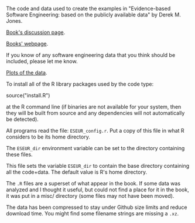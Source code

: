 
The code and data used to create the examples in "Evidence-based Software Engineering: based on the publicly available data" by Derek M. Jones.

[Book's discussion page](https://github.com/Derek-Jones/ESEUR-code-data/discussions).

[Books' webpage](http://www.knosof.co.uk/ESEUR/index.html).

If you know of any software engineering data that you think should be included, please let me know.

[Plots of the data](http://www.knosof.co.uk/ESEUR/figures/index.html).

To install all of the R library packages used by the code type:

  source("install.R")

at the R command line (if binaries are not available for your system, then they will be built from source and any dependencies will not automatically be detected).

All programs read the file: `ESEUR_config.r`.  Put a copy of this file in what R considers to be its home directory.

The `ESEUR_dir` environment variable can be set to the directory containing these files.

This file sets the variable `ESEUR_dir` to contain the base directory containing all the code+data.  The default value is R's home directory.

The `.R` files are a superset of what appear in the book.  If some data was analyzed and I thought it useful, but could not find a place for it in the book, it was put in a misc/ directory (some files may not have been moved).

The data has been compressed to stay under Github size limits and reduce download time.  You might find some filename strings are missing a `.xz`.

